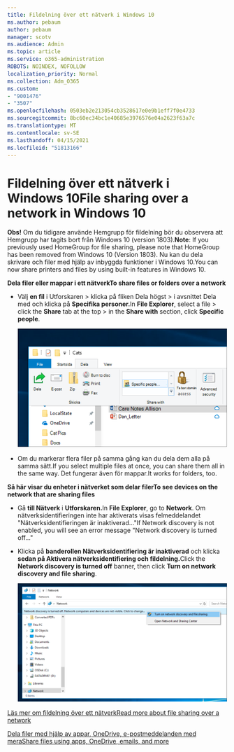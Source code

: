 ```yaml
---
title: Fildelning över ett nätverk i Windows 10
ms.author: pebaum
author: pebaum
manager: scotv
ms.audience: Admin
ms.topic: article
ms.service: o365-administration
ROBOTS: NOINDEX, NOFOLLOW
localization_priority: Normal
ms.collection: Adm_O365
ms.custom:
- "9001476"
- "3507"
ms.openlocfilehash: 0503eb2e213054cb3528617e0e9b1eff7f0e4733
ms.sourcegitcommit: 8bc60ec34bc1e40685e3976576e04a2623f63a7c
ms.translationtype: MT
ms.contentlocale: sv-SE
ms.lasthandoff: 04/15/2021
ms.locfileid: "51813166"
---
```

# <a name="file-sharing-over-a-network-in-windows-10"></a><span data-ttu-id="f9d35-102">Fildelning över ett nätverk i Windows 10</span><span class="sxs-lookup"><span data-stu-id="f9d35-102">File sharing over a network in Windows 10</span></span>

<span data-ttu-id="f9d35-103">**Obs!** Om du tidigare använde Hemgrupp för fildelning bör du observera att Hemgrupp har tagits bort från Windows 10 (version 1803).</span><span class="sxs-lookup"><span data-stu-id="f9d35-103">**Note**: If you previously used HomeGroup for file sharing, please note that HomeGroup has been removed from Windows 10 (Version 1803).</span></span> <span data-ttu-id="f9d35-104">Nu kan du dela skrivare och filer med hjälp av inbyggda funktioner i Windows 10.</span><span class="sxs-lookup"><span data-stu-id="f9d35-104">You can now share printers and files by using built-in features in Windows 10.</span></span>

<span data-ttu-id="f9d35-105">**Dela filer eller mappar i ett nätverk**</span><span class="sxs-lookup"><span data-stu-id="f9d35-105">**To share files or folders over a network**</span></span>

- <span data-ttu-id="f9d35-106">Välj **en fil** i Utforskaren >  klicka på fliken Dela högst >  i avsnittet Dela med och klicka på **Specifika personer.**</span><span class="sxs-lookup"><span data-stu-id="f9d35-106">In **File Explorer**, select a file > click the **Share** tab at the top > in the **Share with** section, click **Specific people**.</span></span>

    ![Dela en fil med vissa personer.](media/share-with-specific-people.png)
          
- <span data-ttu-id="f9d35-108">Om du markerar flera filer på samma gång kan du dela dem alla på samma sätt.</span><span class="sxs-lookup"><span data-stu-id="f9d35-108">If you select multiple files at once, you can share them all in the same way.</span></span> <span data-ttu-id="f9d35-109">Det fungerar även för mappar.</span><span class="sxs-lookup"><span data-stu-id="f9d35-109">It works for folders, too.</span></span>

<span data-ttu-id="f9d35-110">**Så här visar du enheter i nätverket som delar filer**</span><span class="sxs-lookup"><span data-stu-id="f9d35-110">**To see devices on the network that are sharing files**</span></span>

- <span data-ttu-id="f9d35-111">Gå **till Nätverk** i **Utforskaren.**</span><span class="sxs-lookup"><span data-stu-id="f9d35-111">In **File Explorer**, go to **Network**.</span></span> <span data-ttu-id="f9d35-112">Om nätverksidentifieringen inte har aktiverats visas felmeddelandet "Nätverksidentifieringen är inaktiverad..."</span><span class="sxs-lookup"><span data-stu-id="f9d35-112">If Network discovery is not enabled, you will see an error message "Network discovery is turned off..."</span></span>

- <span data-ttu-id="f9d35-113">Klicka på **banderollen Nätverksidentifiering är inaktiverad** och klicka **sedan på Aktivera nätverksidentifiering och fildelning.**</span><span class="sxs-lookup"><span data-stu-id="f9d35-113">Click the **Network discovery is turned off** banner, then click **Turn on network discovery and file sharing**.</span></span>

    ![Aktivera nätverksidentifiering och fildelning.](media/turn-on-network-discovery.png)

[<span data-ttu-id="f9d35-115">Läs mer om fildelning över ett nätverk</span><span class="sxs-lookup"><span data-stu-id="f9d35-115">Read more about file sharing over a network</span></span>](https://support.microsoft.com/help/4092694/windows-10-file-sharing-over-a-network)

[<span data-ttu-id="f9d35-116">Dela filer med hjälp av appar, OneDrive, e-postmeddelanden med mera</span><span class="sxs-lookup"><span data-stu-id="f9d35-116">Share files using apps, OneDrive, emails, and more</span></span>](https://support.microsoft.com/help/4027674/windows-10-share-files-in-file-explorer)
